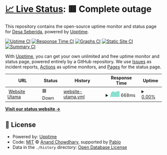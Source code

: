 # [📈 Live Status](https://status.seberida.desa.id): <!--live status--> **🟥 Complete outage**

This repository contains the open-source uptime monitor and status page for [Desa Seberida](https://seberida.desa.id), powered by [Upptime](https://github.com/upptime/upptime).

[![Uptime CI](https://github.com/desa-seberida/status/workflows/Uptime%20CI/badge.svg)](https://github.com/desa-seberida/status/actions?query=workflow%3A%22Uptime+CI%22)
[![Response Time CI](https://github.com/desa-seberida/status/workflows/Response%20Time%20CI/badge.svg)](https://github.com/desa-seberida/status/actions?query=workflow%3A%22Response+Time+CI%22)
[![Graphs CI](https://github.com/desa-seberida/status/workflows/Graphs%20CI/badge.svg)](https://github.com/desa-seberida/status/actions?query=workflow%3A%22Graphs+CI%22)
[![Static Site CI](https://github.com/desa-seberida/status/workflows/Static%20Site%20CI/badge.svg)](https://github.com/desa-seberida/status/actions?query=workflow%3A%22Static+Site+CI%22)
[![Summary CI](https://github.com/desa-seberida/status/workflows/Summary%20CI/badge.svg)](https://github.com/desa-seberida/status/actions?query=workflow%3A%22Summary+CI%22)

With [Upptime](https://upptime.js.org), you can get your own unlimited and free uptime monitor and status page, powered entirely by a GitHub repository. We use [Issues](https://github.com/desa-seberida/status/issues) as incident reports, [Actions](https://github.com/desa-seberida/status/actions) as uptime monitors, and [Pages](https://status.seberida.desa.id) for the status page.

<!--start: status pages-->
<!-- This summary is generated by Upptime (https://github.com/upptime/upptime) -->
<!-- Do not edit this manually, your changes will be overwritten -->
<!-- prettier-ignore -->
| URL | Status | History | Response Time | Uptime |
| --- | ------ | ------- | ------------- | ------ |
| <img alt="" src="https://icons.duckduckgo.com/ip3/seberida.desa.id.ico" height="13"> [Website Utama](https://seberida.desa.id) | 🟥 Down | [website-utama.yml](https://github.com/desa-seberida/status/commits/HEAD/history/website-utama.yml) | <details><summary><img alt="Response time graph" src="./graphs/website-utama/response-time-week.png" height="20"> 668ms</summary><br><a href="https://status.seberida.desa.id/history/website-utama"><img alt="Response time 1330" src="https://img.shields.io/endpoint?url=https%3A%2F%2Fraw.githubusercontent.com%2Fdesa-seberida%2Fstatus%2FHEAD%2Fapi%2Fwebsite-utama%2Fresponse-time.json"></a><br><a href="https://status.seberida.desa.id/history/website-utama"><img alt="24-hour response time 713" src="https://img.shields.io/endpoint?url=https%3A%2F%2Fraw.githubusercontent.com%2Fdesa-seberida%2Fstatus%2FHEAD%2Fapi%2Fwebsite-utama%2Fresponse-time-day.json"></a><br><a href="https://status.seberida.desa.id/history/website-utama"><img alt="7-day response time 668" src="https://img.shields.io/endpoint?url=https%3A%2F%2Fraw.githubusercontent.com%2Fdesa-seberida%2Fstatus%2FHEAD%2Fapi%2Fwebsite-utama%2Fresponse-time-week.json"></a><br><a href="https://status.seberida.desa.id/history/website-utama"><img alt="30-day response time 857" src="https://img.shields.io/endpoint?url=https%3A%2F%2Fraw.githubusercontent.com%2Fdesa-seberida%2Fstatus%2FHEAD%2Fapi%2Fwebsite-utama%2Fresponse-time-month.json"></a><br><a href="https://status.seberida.desa.id/history/website-utama"><img alt="1-year response time 1330" src="https://img.shields.io/endpoint?url=https%3A%2F%2Fraw.githubusercontent.com%2Fdesa-seberida%2Fstatus%2FHEAD%2Fapi%2Fwebsite-utama%2Fresponse-time-year.json"></a></details> | <details><summary><a href="https://status.seberida.desa.id/history/website-utama">0.00%</a></summary><a href="https://status.seberida.desa.id/history/website-utama"><img alt="All-time uptime 48.35%" src="https://img.shields.io/endpoint?url=https%3A%2F%2Fraw.githubusercontent.com%2Fdesa-seberida%2Fstatus%2FHEAD%2Fapi%2Fwebsite-utama%2Fuptime.json"></a><br><a href="https://status.seberida.desa.id/history/website-utama"><img alt="24-hour uptime 0.00%" src="https://img.shields.io/endpoint?url=https%3A%2F%2Fraw.githubusercontent.com%2Fdesa-seberida%2Fstatus%2FHEAD%2Fapi%2Fwebsite-utama%2Fuptime-day.json"></a><br><a href="https://status.seberida.desa.id/history/website-utama"><img alt="7-day uptime 0.00%" src="https://img.shields.io/endpoint?url=https%3A%2F%2Fraw.githubusercontent.com%2Fdesa-seberida%2Fstatus%2FHEAD%2Fapi%2Fwebsite-utama%2Fuptime-week.json"></a><br><a href="https://status.seberida.desa.id/history/website-utama"><img alt="30-day uptime 1.38%" src="https://img.shields.io/endpoint?url=https%3A%2F%2Fraw.githubusercontent.com%2Fdesa-seberida%2Fstatus%2FHEAD%2Fapi%2Fwebsite-utama%2Fuptime-month.json"></a><br><a href="https://status.seberida.desa.id/history/website-utama"><img alt="1-year uptime 48.35%" src="https://img.shields.io/endpoint?url=https%3A%2F%2Fraw.githubusercontent.com%2Fdesa-seberida%2Fstatus%2FHEAD%2Fapi%2Fwebsite-utama%2Fuptime-year.json"></a></details>

<!--end: status pages-->

[**Visit our status website →**](https://status.seberida.desa.id)

## 📄 License

- Powered by: [Upptime](https://github.com/upptime/upptime)
- Code: [MIT](./LICENSE) © [Anand Chowdhary](https://anandchowdhary.com), supported by [Pabio](https://pabio.com)
- Data in the `./history` directory: [Open Database License](https://opendatacommons.org/licenses/odbl/1-0/)

